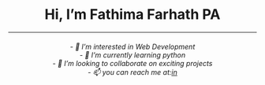 <h1 align="center"> Hi, I’m Fathima Farhath PA</h1>
<hr>
<h6 align="center">
- 👀 I’m interested in Web Development<br>
- 🌱 I’m currently learning python<br>
- 💞️ I’m looking to collaborate on exciting projects<br>
- 📫 you can reach me at:<a href="https://www.linkedin.com/in/fathima-farhath-p-a-49011625b">in</a>
</h6>

<!---
fathima-farhath/fathima-farhath is a ✨ special ✨ repository because its `README.md` (this file) appears on your GitHub profile.
You can click the Preview link to take a look at your changes.
--->

